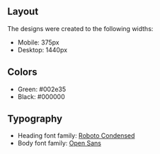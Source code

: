 ## Layout
The designs were created to the following widths:
- Mobile: 375px
- Desktop: 1440px


## Colors
- Green: #002e35
- Black: #000000


## Typography
- Heading font family: [Roboto Condensed](https://fonts.googleapis.com/css2?family=Roboto+Condensed:wght@700&display=swap)
- Body font family: [Open Sans](https://fonts.googleapis.com/css2?family=Open+Sans&display=swap)

